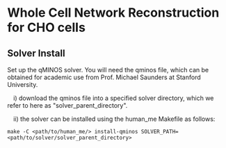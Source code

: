 # Whole Cell Network Reconstruction for CHO cells

## Solver Install
Set up the qMINOS solver. You will need the qminos file, which can be obtained for academic use from Prof. Michael Saunders at Stanford University.

&emsp;i) download the qminos file into a specified solver directory, which we refer to here as "solver_parent_directory".

&emsp;ii) the solver can be installed using the human_me Makefile as follows:
 
```console
make -C <path/to/human_me/> install-qminos SOLVER_PATH=<path/to/solver/solver_parent_directory>
```
